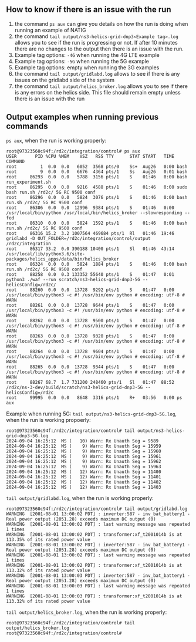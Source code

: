 ## How to know if there is an issue with the run

1. the command ` ps aux ` can give you details on how the run is doing when running an example of NATIG
2. the command ` tail output/ns3-helics-grid-dnp3<Example tag>.log ` allows you to see if the run is progressing or not. If after 10 minutes there are no changes to the output then there is an issue with the run. 
  1. Example tag options: ` -4G ` when running the 4G LTE example
  2. Example tag options: ` -5G ` when running the 5G example
  3. Example tag options: empty when running the 3G examples
3. the command ` tail output/gridlabd.log ` allows to see if there is any issues on the gridlabd side of the system
4. the command ` tail output/helics_broker.log ` allows you to see if there is any errors on the helics side. This file should remain empty unless there is an issue with the run

## Output examples when running previous commands

` ps aux `, when the run is working properly:

```
root@97323560c94f:/rd2c/integration/control# ps aux
USER       PID %CPU %MEM    VSZ   RSS TTY      STAT START   TIME COMMAND
root         1  0.0  0.0   6052  3568 pts/0    Ss+  Aug26   0:00 bash
root         9  0.0  0.0   6676  4364 pts/1    Ss   Aug26   0:01 bash
root     86293  0.0  0.0   5788  3156 pts/1    S    01:46   0:00 bash run_experiment.sh
root     86295  0.0  0.0   9216  4588 pts/1    S    01:46   0:00 sudo bash run.sh /rd2c/ 5G RC 9500 conf
root     86296  0.0  0.0   5824  3076 pts/1    S    01:46   0:00 bash run.sh /rd2c/ 5G RC 9500 conf
root     86306  0.0  0.0  12996  9384 pts/1    S    01:46   0:00 /usr/local/bin/python /usr/local/bin/helics_broker --slowresponding --fed
root     86310  0.0  0.0   5824  1592 pts/1    S    01:46   0:00 bash run.sh /rd2c/ 5G RC 9500 conf
root     86316 15.2  3.2 1007564 469684 pts/1  Rl   01:46  19:46 gridlabd -D OUT_FOLDER=/rd2c/integration/control/output /rd2c/integration
root     86317 33.2  0.0 390188 10400 pts/1    Sl   01:46  43:14 /usr/local/lib/python3.6/site-packages/helics_apps/data/bin/helics_broker
root     86324  0.0  0.0   5824  1884 pts/1    S    01:46   0:00 bash run.sh /rd2c/ 5G RC 9500 conf
root     88258  0.0  0.3 133352 55640 pts/1    S    01:47   0:01 python3 ./waf --run scratch/ns3-helics-grid-dnp3-5G --helicsConfig=/rd2c/
root     88260  0.0  0.0  13728  9292 pts/1    S    01:47   0:00 /usr/local/bin/python3 -c #! /usr/bin/env python # encoding: utf-8 # WARN
root     88261  0.0  0.0  13728  9644 pts/1    S    01:47   0:00 /usr/local/bin/python3 -c #! /usr/bin/env python # encoding: utf-8 # WARN
root     88262  0.0  0.0  13728  9500 pts/1    S    01:47   0:00 /usr/local/bin/python3 -c #! /usr/bin/env python # encoding: utf-8 # WARN
root     88263  0.0  0.0  13728  9320 pts/1    S    01:47   0:00 /usr/local/bin/python3 -c #! /usr/bin/env python # encoding: utf-8 # WARN
root     88264  0.0  0.0  13728  9604 pts/1    S    01:47   0:00 /usr/local/bin/python3 -c #! /usr/bin/env python # encoding: utf-8 # WARN
root     88265  0.0  0.0  13728  9344 pts/1    S    01:47   0:00 /usr/local/bin/python3 -c #! /usr/bin/env python # encoding: utf-8 # WARN
root     88267 68.7  1.7 731200 248460 pts/1   Sl   01:47  88:52 /rd2c/ns-3-dev/build/scratch/ns3-helics-grid-dnp3-5G --helicsConfig=/rd2c
root     99995  0.0  0.0   8648  3316 pts/1    R+   03:56   0:00 ps aux
```

Example when running 5G: ` tail output/ns3-helics-grid-dnp3-5G.log `, when the run is working propoerly:

```
root@97323560c94f:/rd2c/integration/control# tail output/ns3-helics-grid-dnp3-5G.log 
2024-09-04 16:25:12  MS (   10) Warn: Rx Unauth Seg = 9589
2024-09-04 16:25:12  MS (    9) Warn: Rx Unauth Seg = 15959
2024-09-04 16:25:12  MS (    9) Warn: Rx Unauth Seg = 15960
2024-09-04 16:25:12  MS (    9) Warn: Rx Unauth Seg = 15961
2024-09-04 16:25:12  MS (    9) Warn: Rx Unauth Seg = 15962
2024-09-04 16:25:12  MS (    9) Warn: Rx Unauth Seg = 15963
2024-09-04 16:25:12  MS (   12) Warn: Rx Unauth Seg = 11400
2024-09-04 16:25:12  MS (   12) Warn: Rx Unauth Seg = 11401
2024-09-04 16:25:12  MS (   12) Warn: Rx Unauth Seg = 11402
2024-09-04 16:25:12  MS (   12) Warn: Rx Unauth Seg = 11403
```

` tail output/gridlabd.log `, when the run is working properly:

```
root@97323560c94f:/rd2c/integration/control# tail output/gridlabd.log 
WARNING  [2001-08-01 13:00:02 PDT] : inverter:587 - inv_bat_battery1 - Real power output (2051.28) exceeds maximum DC output (0)
WARNING  [2001-08-01 13:00:02 PDT] : last warning message was repeated 1 times
WARNING  [2001-08-01 13:00:02 PDT] : transformer:xf_t2001014b is at 113.35% of its rated power value
WARNING  [2001-08-01 13:00:02 PDT] : inverter:587 - inv_bat_battery1 - Real power output (2051.28) exceeds maximum DC output (0)
WARNING  [2001-08-01 13:00:02 PDT] : last warning message was repeated 1 times
WARNING  [2001-08-01 13:00:02 PDT] : transformer:xf_t2001014b is at 113.32% of its rated power value
WARNING  [2001-08-01 13:00:03 PDT] : inverter:587 - inv_bat_battery1 - Real power output (2051.28) exceeds maximum DC output (0)
WARNING  [2001-08-01 13:00:03 PDT] : last warning message was repeated 1 times
WARNING  [2001-08-01 13:00:03 PDT] : transformer:xf_t2001014b is at 113.32% of its rated power value
```

` tail output/helics_broker.log `, when the run is working properly:

```
root@97323560c94f:/rd2c/integration/control# tail output/helics_broker.log 
root@97323560c94f:/rd2c/integration/control#
```
